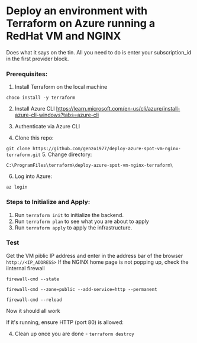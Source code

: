 # Deploy an environment with Terraform on Azure running a RedHat VM and NGINX
Does what it says on the tin. All you need to do is enter your subscription_id in the first provider block.

### Prerequisites:
1. Install Terraform on the local machine

`choco install -y terraform`

2. Install Azure CLI
https://learn.microsoft.com/en-us/cli/azure/install-azure-cli-windows?tabs=azure-cli

3. Authenticate via Azure CLI

4. Clone this repo:

`git clone https://github.com/genzo1977/deploy-azure-spot-vm-nginx-terraform.git`
5. Change directory:

`C:\ProgramFiles\terraform\deploy-azure-spot-vm-nginx-terraform\`

6. Log into Azure:

`az login`

### Steps to Initialize and Apply:
1. Run `terraform init` to initialize the backend.
2. Run `terraform plan` to see what you are about to apply
3. Run `terraform apply` to apply the infrastructure.

### Test
Get the VM piblic IP address and enter in the address bar of the browser `http://<IP_ADDRESS>`
If the NGINX home page is not popping up, check the iinternal firewall

`firewall-cmd --state`

`firewall-cmd --zone=public --add-service=http --permanent`

`firewall-cmd --reload`

Now it should all work

If it's running, ensure HTTP (port 80) is allowed:

4. Clean up once you are done - `terraform destroy`



